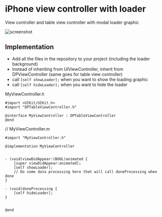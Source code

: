 iPhone view controller with loader
==================================

View controller and table view controller with modal loader graphic

![screenshot](https://raw.github.com/jonashagstedt/iPhone-view-controller-with-loader/master/screenshot.png)

Implementation
----
* Add all the files in the repository to your project (including the loader background)
* Instead of inheriting from UIViewController, inherit from DPViewController (same goes for table view controller)
* call ```[self showLoader];``` when you want to show the loading graphic 
* call ```[self hideLoader];``` when you want to hide the loader

	
MyViewController.h
```
#import <UIKit/UIKit.h>
#import "DPTableViewController.h"

@interface MyViewController : DPTableViewController
@end
```

// MyViewController.m
```
#import "MyViewController.h"

@implementation MyViewController


- (void)viewDidAppear:(BOOL)animated {
    [super viewDidAppear:animated];
    [self showLoader];
    // Do some data processing here that will call doneProcessing when done
}

- (void)doneProcessing {
    [self hideLoader];
}


@end
```
